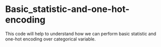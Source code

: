 # Basic_statistic-and-one-hot-encoding
This code will help to understand how we can perform basic statistic and one-hot encoding over categorical variable.
